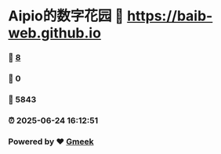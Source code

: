 # Aipio的数字花园 :link: https://baib-web.github.io 
### :page_facing_up: [8](https://baib-web.github.io/tag.html) 
### :speech_balloon: 0 
### :hibiscus: 5843 
### :alarm_clock: 2025-06-24 16:12:51 
### Powered by :heart: [Gmeek](https://github.com/Meekdai/Gmeek)

